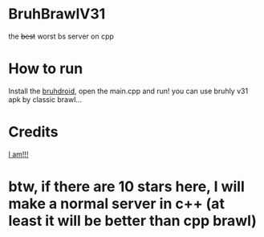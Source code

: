 # BruhBrawlV31
the ~~best~~ worst bs server on cpp    
# How to run
Install the [bruhdroid](https://play.google.com/store/apps/details?id=ru.iiec.cxxdroid&hl=ru&gl=US), open the main.cpp and run!
you can use bruhly v31 apk by classic brawl...
# Credits
[I am!!!](https://github.com/TheAcelot)    
# btw, if there are 10 stars here, I will make a normal server in c++ (at least it will be better than cpp brawl)
